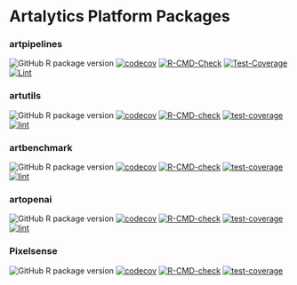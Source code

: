 # Artalytics Platform Packages

### artpipelines

![GitHub R package
version](https://img.shields.io/github/r-package/v/r-data-science/artalytics-info?filename=package%2Fartpipelines%2FDESCRIPTION&style=flat&color=%231c98e3)
[![codecov](https://codecov.io/gh/r-data-science/artpipelines/graph/badge.svg?token=nHspAlC64x)](https://codecov.io/gh/r-data-science/artpipelines)
[![R-CMD-Check](https://github.com/r-data-science/artpipelines/actions/workflows/R-CMD-check.yaml/badge.svg?branch=main)](https://github.com/r-data-science/artpipelines/actions/workflows/R-CMD-check.yaml)
[![Test-Coverage](https://github.com/r-data-science/artpipelines/actions/workflows/test-coverage.yaml/badge.svg?branch=main)](https://github.com/r-data-science/artpipelines/actions/workflows/test-coverage.yaml)
[![Lint](https://github.com/r-data-science/artpipelines/actions/workflows/lint.yaml/badge.svg?branch=main)](https://github.com/r-data-science/artpipelines/actions/workflows/lint.yaml)


### artutils

![GitHub R package
version](https://img.shields.io/github/r-package/v/r-data-science/artalytics-info?filename=package%2Fartutils%2FDESCRIPTION&style=flat&color=%231c98e3)
[![codecov](https://codecov.io/gh/r-data-science/artutils/branch/main/graph/badge.svg?token=JvpOdRkVhb)](https://codecov.io/gh/r-data-science/artutils)
[![R-CMD-check](https://github.com/r-data-science/artutils/actions/workflows/R-CMD-check.yaml/badge.svg?branch=main)](https://github.com/r-data-science/artutils/actions/workflows/R-CMD-check.yaml)
[![test-coverage](https://github.com/r-data-science/artutils/actions/workflows/test-coverage.yaml/badge.svg?branch=main)](https://github.com/r-data-science/artutils/actions/workflows/test-coverage.yaml)
[![lint](https://github.com/r-data-science/artutils/actions/workflows/lint.yaml/badge.svg?branch=main)](https://github.com/r-data-science/artutils/actions/workflows/lint.yaml)


### artbenchmark


![GitHub R package
version](https://img.shields.io/github/r-package/v/r-data-science/artalytics-info?filename=package%2Fartbenchmark%2FDESCRIPTION&style=flat&color=%231c98e3)
[![codecov](https://codecov.io/gh/r-data-science/artbenchmark/branch/main/graph/badge.svg?token=QC8cw4nPfx)](https://codecov.io/gh/r-data-science/artbenchmark)
[![R-CMD-check](https://github.com/r-data-science/artbenchmark/actions/workflows/R-CMD-check.yaml/badge.svg?branch=main)](https://github.com/r-data-science/artbenchmark/actions/workflows/R-CMD-check.yaml)
[![test-coverage](https://github.com/r-data-science/artbenchmark/actions/workflows/test-coverage.yaml/badge.svg?branch=main)](https://github.com/r-data-science/artbenchmark/actions/workflows/test-coverage.yaml)
[![lint](https://github.com/r-data-science/artbenchmark/actions/workflows/lint.yaml/badge.svg?branch=main)](https://github.com/r-data-science/artbenchmark/actions/workflows/lint.yaml)


### artopenai

![GitHub R package
version](https://img.shields.io/github/r-package/v/r-data-science/artalytics-info?filename=package%2Fartopenai%2FDESCRIPTION&style=flat&color=%231c98e3)
[![codecov](https://codecov.io/gh/r-data-science/artopenai/branch/main/graph/badge.svg?token=xavgRoo6kk)](https://codecov.io/gh/r-data-science/artopenai)
[![R-CMD-check](https://github.com/r-data-science/artopenai/actions/workflows/R-CMD-check.yaml/badge.svg?branch=main)](https://github.com/r-data-science/artopenai/actions/workflows/R-CMD-check.yaml)
[![test-coverage](https://github.com/r-data-science/artopenai/actions/workflows/test-coverage.yaml/badge.svg?branch=main)](https://github.com/r-data-science/artopenai/actions/workflows/test-coverage.yaml)
[![lint](https://github.com/r-data-science/artopenai/actions/workflows/lint.yaml/badge.svg?branch=main)](https://github.com/r-data-science/artopenai/actions/workflows/lint.yaml)


### Pixelsense

![GitHub R package
version](https://img.shields.io/github/r-package/v/r-data-science/artalytics-info?filename=package%2Fpixelsense%2FDESCRIPTION&style=flat&color=%231c98e3)
[![codecov](https://codecov.io/gh/r-data-science/pixelsense/branch/main/graph/badge.svg?token=n3oeGuWlIl)](https://codecov.io/gh/r-data-science/pixelsense)
[![R-CMD-check](https://github.com/r-data-science/pixelsense/actions/workflows/R-CMD-check.yaml/badge.svg)](https://github.com/r-data-science/pixelsense/actions/workflows/R-CMD-check.yaml)
[![test-coverage](https://github.com/r-data-science/pixelsense/actions/workflows/test-coverage.yaml/badge.svg?branch=main)](https://github.com/r-data-science/pixelsense/actions/workflows/test-coverage.yaml)
